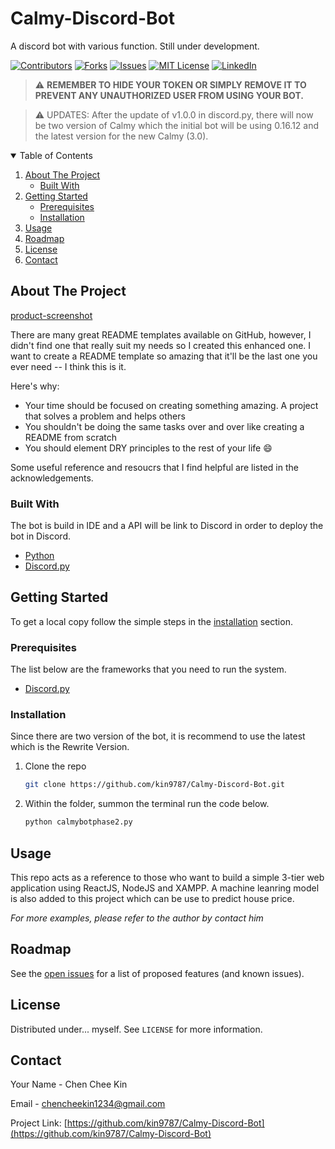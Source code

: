 <!--
*** You are not suppose to be here but okay.
*** This is a reference to another Github readme temple
*** https://github.com/othneildrew/Best-README-Template/blob/master/README.md
*** Basically that's all I want to say. Good Luck and have fun. 
-->

# Calmy-Discord-Bot
A discord bot with various function. Still under development.

[![Contributors][contributors-shield]][contributors-url]
[![Forks][forks-shield]][forks-url]
[![Issues][issues-shield]][issues-url]
[![MIT License][license-shield]][license-url]
[![LinkedIn][linkedin-shield]][linkedin-url]

> :warning: **REMEMBER TO HIDE YOUR TOKEN OR SIMPLY REMOVE IT TO PREVENT ANY UNAUTHORIZED USER FROM USING YOUR BOT.**

> :warning: UPDATES: After the update of v1.0.0 in discord.py, there will now be two version of Calmy which the initial bot will be using 0.16.12 and the latest version for the new Calmy (3.0).

<!-- TABLE OF CONTENTS -->
<details open="open">
  <summary>Table of Contents</summary>
  <ol>
    <li>
      <a href="#about-the-project">About The Project</a>
      <ul>
        <li><a href="#built-with">Built With</a></li>
      </ul>
    </li>
    <li>
      <a href="#getting-started">Getting Started</a>
      <ul>
        <li><a href="#prerequisites">Prerequisites</a></li>
        <li><a href="#installation">Installation</a></li>
      </ul>
    </li>
    <li><a href="#usage">Usage</a></li>
    <li><a href="#roadmap">Roadmap</a></li>
    <li><a href="#license">License</a></li>
    <li><a href="#contact">Contact</a></li>
  </ol>
</details>

<!--------------------------------------------------------------------- THIS IS SEPERATION LINE-------------------------------------------------------------------->

<!-- ABOUT THE PROJECT -->
## About The Project

[product-screenshot]

There are many great README templates available on GitHub, however, I didn't find one that really suit my needs so I created this enhanced one. I want to create a README template so amazing that it'll be the last one you ever need -- I think this is it.

Here's why:
* Your time should be focused on creating something amazing. A project that solves a problem and helps others
* You shouldn't be doing the same tasks over and over like creating a README from scratch
* You should element DRY principles to the rest of your life :smile:


Some useful reference and resoucrs that I find helpful are listed in the acknowledgements.


<!--------------------------------------------------------------------- THIS IS SEPERATION LINE-------------------------------------------------------------------->
<!-- Built With -->
### Built With

The bot is build in IDE and a API will be link to Discord in order to deploy the bot in Discord.
* [Python](https://www.python.org/)
* [Discord.py](https://discordpy.readthedocs.io/en/stable/)

<!--------------------------------------------------------------------- THIS IS SEPERATION LINE-------------------------------------------------------------------->

<!-- GETTING STARTED -->
## Getting Started

To get a local copy follow the simple steps in the [installation](#installation) section.

<!--------------------------------------------------------------------- THIS IS SEPERATION LINE-------------------------------------------------------------------->

### Prerequisites

The list below are the frameworks that you need to run the system. 

* [Discord.py](https://discordpy.readthedocs.io/en/stable/)

<!--------------------------------------------------------------------- THIS IS SEPERATION LINE-------------------------------------------------------------------->

### Installation

Since there are two version of the bot, it is recommend to use the latest which is the Rewrite Version.

1. Clone the repo
   ```sh
   git clone https://github.com/kin9787/Calmy-Discord-Bot.git
   ```
2. Within the folder, summon the terminal run the code below.
   ```sh
   python calmybotphase2.py
   ```

<!--------------------------------------------------------------------- THIS IS SEPERATION LINE-------------------------------------------------------------------->

<!-- USAGE EXAMPLES -->
## Usage

This repo acts as a reference to those who want to build a simple 3-tier web application using ReactJS, NodeJS and XAMPP. A machine leanring model is also added to this project which can be use to predict house price.

_For more examples, please refer to the author by contact him_

<!--------------------------------------------------------------------- THIS IS SEPERATION LINE-------------------------------------------------------------------->

<!-- ROADMAP -->
## Roadmap

See the [open issues](https://github.com/kin9787/Calmy-Discord-Bot/issues) for a list of proposed features (and known issues).
   
<!--------------------------------------------------------------------- THIS IS SEPERATION LINE-------------------------------------------------------------------->   

<!-- LICENSE -->
## License

Distributed under... myself. See `LICENSE` for more information.

<!--------------------------------------------------------------------- THIS IS SEPERATION LINE-------------------------------------------------------------------->

<!-- CONTACT -->
## Contact

Your Name - Chen Chee Kin

Email - chencheekin1234@gmail.com

Project Link: [https://github.com/kin9787/Calmy-Discord-Bot](https://github.com/kin9787/Calmy-Discord-Bot)

<!--------------------------------------------------------------------- THIS IS SEPERATION LINE-------------------------------------------------------------------->

<!-- MARKDOWN LINKS & IMAGES -->
<!-- https://www.markdownguide.org/basic-syntax/#reference-style-links -->
[contributors-shield]: https://img.shields.io/github/contributors/kin9787/kin9787.svg?style=for-the-badge
[contributors-url]: https://github.com/kin9787/Calmy-Discord-Bot/graphs/contributors
[forks-shield]: https://img.shields.io/github/forks/kin9787/kin9787.svg?style=for-the-badge
[forks-url]: https://github.com/kin9787/Calmy-Discord-Bot/network/members
[issues-shield]: https://img.shields.io/github/issues/kin9787/kin9787.svg?style=for-the-badge
[issues-url]: https://github.com/kin9787/Calmy-Discord-Bot/issues
[license-shield]: https://img.shields.io/github/license/kin9787/kin9787.svg?style=for-the-badge
[license-url]: https://github.com/kin9787/Calmy-Discord-Bot/blob/main/LICENSE.txt
[linkedin-shield]: https://img.shields.io/badge/-LinkedIn-black.svg?style=for-the-badge&logo=linkedin&colorB=555
[linkedin-url]: https://www.linkedin.com/in/chen-chee-kin-2b6664157/
[product-screenshot]: images/CalmyExample.JPG
<!--FORK REQUEST-->
